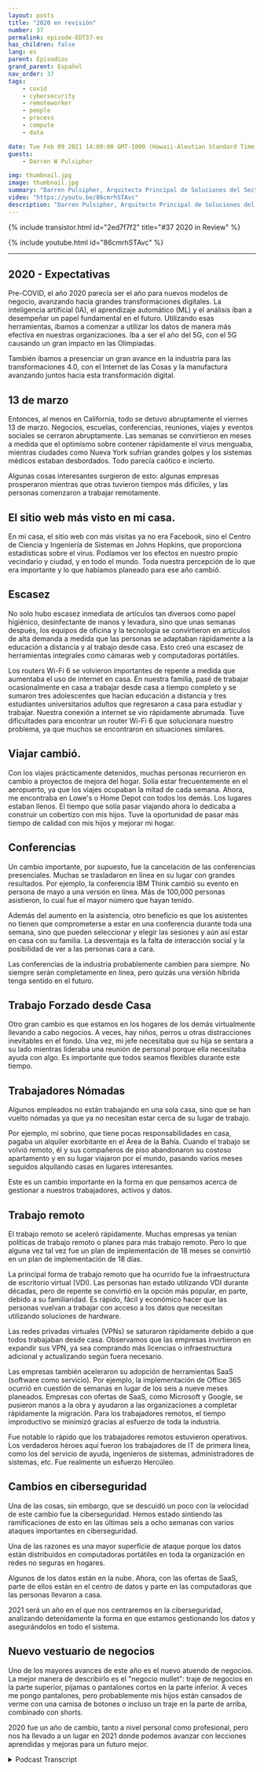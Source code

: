 ```yaml
---
layout: posts
title: "2020 en revisión"
number: 37
permalink: episode-EDT37-es
has_children: false
lang: es
parent: Episodios
grand_parent: Español
nav_order: 37
tags:
    - covid
    - cybersecurity
    - remoteworker
    - people
    - process
    - compute
    - data

date: Tue Feb 09 2021 14:00:00 GMT-1000 (Hawaii-Aleutian Standard Time)
guests:
    - Darren W Pulsipher

img: thumbnail.jpg
image: thumbnail.jpg
summary: "Darren Pulsipher, Arquitecto Principal de Soluciones del Sector Público en Intel, reflexiona sobre la interrupción, los cambios y los ajustes que la pandemia de COVID-19 trajo en 2020."
video: "https://youtu.be/86cmrhSTAvc"
description: "Darren Pulsipher, Arquitecto Principal de Soluciones del Sector Público en Intel, reflexiona sobre la interrupción, los cambios y los ajustes que la pandemia de COVID-19 trajo en 2020."
---
```


<div>
{% include transistor.html id="2ed7f7f2" title="#37 2020 in Review" %}

{% include youtube.html id="86cmrhSTAvc" %}
</div>

---

## 2020 - Expectativas

Pre-COVID, el año 2020 parecía ser el año para nuevos modelos de negocio, avanzando hacia grandes transformaciones digitales. La inteligencia artificial (IA), el aprendizaje automático (ML) y el análisis iban a desempeñar un papel fundamental en el futuro. Utilizando esas herramientas, íbamos a comenzar a utilizar los datos de manera más efectiva en nuestras organizaciones. Iba a ser el año del 5G, con el 5G causando un gran impacto en las Olimpiadas.

También íbamos a presenciar un gran avance en la industria para las transformaciones 4.0, con el Internet de las Cosas y la manufactura avanzando juntos hacia esta transformación digital.

## 13 de marzo

Entonces, al menos en California, todo se detuvo abruptamente el viernes 13 de marzo. Negocios, escuelas, conferencias, reuniones, viajes y eventos sociales se cerraron abruptamente. Las semanas se convirtieron en meses a medida que el optimismo sobre contener rápidamente el virus menguaba, mientras ciudades como Nueva York sufrían grandes golpes y los sistemas médicos estaban desbordados. Todo parecía caótico e incierto.

Algunas cosas interesantes surgieron de esto: algunas empresas prosperaron mientras que otras tuvieron tiempos más difíciles, y las personas comenzaron a trabajar remotamente.

## El sitio web más visto en mi casa.

En mi casa, el sitio web con más visitas ya no era Facebook, sino el Centro de Ciencia y Ingeniería de Sistemas en Johns Hopkins, que proporciona estadísticas sobre el virus. Podíamos ver los efectos en nuestro propio vecindario y ciudad, y en todo el mundo. Toda nuestra percepción de lo que era importante y lo que habíamos planeado para ese año cambió.

## Escasez

No solo hubo escasez inmediata de artículos tan diversos como papel higiénico, desinfectante de manos y levadura, sino que unas semanas después, los equipos de oficina y la tecnología se convirtieron en artículos de alta demanda a medida que las personas se adaptaban rápidamente a la educación a distancia y al trabajo desde casa. Esto creó una escasez de herramientas integrales como cámaras web y computadoras portátiles.

Los routers Wi-Fi 6 se volvieron importantes de repente a medida que aumentaba el uso de internet en casa. En nuestra familia, pasé de trabajar ocasionalmente en casa a trabajar desde casa a tiempo completo y se sumaron tres adolescentes que hacían educación a distancia y tres estudiantes universitarios adultos que regresaron a casa para estudiar y trabajar. Nuestra conexión a internet se vio rápidamente abrumada. Tuve dificultades para encontrar un router Wi-Fi 6 que solucionara nuestro problema, ya que muchos se encontraron en situaciones similares.

## Viajar cambió.

Con los viajes prácticamente detenidos, muchas personas recurrieron en cambio a proyectos de mejora del hogar. Solía estar frecuentemente en el aeropuerto, ya que los viajes ocupaban la mitad de cada semana. Ahora, me encontraba en Lowe's o Home Depot con todos los demás. Los lugares estaban llenos. El tiempo que solía pasar viajando ahora lo dedicaba a construir un cobertizo con mis hijos. Tuve la oportunidad de pasar más tiempo de calidad con mis hijos y mejorar mi hogar.

## Conferencias

Un cambio importante, por supuesto, fue la cancelación de las conferencias presenciales. Muchas se trasladaron en línea en su lugar con grandes resultados. Por ejemplo, la conferencia IBM Think cambió su evento en persona de mayo a una versión en línea. Más de 100,000 personas asistieron, lo cual fue el mayor número que hayan tenido.

Además del aumento en la asistencia, otro beneficio es que los asistentes no tienen que comprometerse a estar en una conferencia durante toda una semana, sino que pueden seleccionar y elegir las sesiones y aún así estar en casa con su familia. La desventaja es la falta de interacción social y la posibilidad de ver a las personas cara a cara.

Las conferencias de la industria probablemente cambien para siempre. No siempre serán completamente en línea, pero quizás una versión híbrida tenga sentido en el futuro.

## Trabajo Forzado desde Casa

Otro gran cambio es que estamos en los hogares de los demás virtualmente llevando a cabo negocios. A veces, hay niños, perros u otras distracciones inevitables en el fondo. Una vez, mi jefe necesitaba que su hija se sentara a su lado mientras lideraba una reunión de personal porque ella necesitaba ayuda con algo. Es importante que todos seamos flexibles durante este tiempo.

## Trabajadores Nómadas

Algunos empleados no están trabajando en una sola casa, sino que se han vuelto nómadas ya que ya no necesitan estar cerca de su lugar de trabajo.

Por ejemplo, mi sobrino, que tiene pocas responsabilidades en casa, pagaba un alquiler exorbitante en el Área de la Bahía. Cuando el trabajo se volvió remoto, él y sus compañeros de piso abandonaron su costoso apartamento y en su lugar viajaron por el mundo, pasando varios meses seguidos alquilando casas en lugares interesantes.

Este es un cambio importante en la forma en que pensamos acerca de gestionar a nuestros trabajadores, activos y datos.

## Trabajo remoto

El trabajo remoto se aceleró rápidamente. Muchas empresas ya tenían políticas de trabajo remoto o planes para más trabajo remoto. Pero lo que alguna vez tal vez fue un plan de implementación de 18 meses se convirtió en un plan de implementación de 18 días.

La principal forma de trabajo remoto que ha ocurrido fue la infraestructura de escritorio virtual (VDI). Las personas han estado utilizando VDI durante décadas, pero de repente se convirtió en la opción más popular, en parte, debido a su familiaridad. Es rápido, fácil y económico hacer que las personas vuelvan a trabajar con acceso a los datos que necesitan utilizando soluciones de hardware.

Las redes privadas virtuales (VPNs) se saturaron rápidamente debido a que todos trabajaban desde casa. Observamos que las empresas invirtieron en expandir sus VPN, ya sea comprando más licencias o infraestructura adicional y actualizando según fuera necesario.

Las empresas también aceleraron su adopción de herramientas SaaS (software como servicio). Por ejemplo, la implementación de Office 365 ocurrió en cuestión de semanas en lugar de los seis a nueve meses planeados. Empresas con ofertas de SaaS, como Microsoft y Google, se pusieron manos a la obra y ayudaron a las organizaciones a completar rápidamente la migración. Para los trabajadores remotos, el tiempo improductivo se minimizó gracias al esfuerzo de toda la industria.

Fue notable lo rápido que los trabajadores remotos estuvieron operativos. Los verdaderos héroes aquí fueron los trabajadores de IT de primera línea, como los del servicio de ayuda, ingenieros de sistemas, administradores de sistemas, etc. Fue realmente un esfuerzo Hercúleo.

## Cambios en ciberseguridad

Una de las cosas, sin embargo, que se descuidó un poco con la velocidad de este cambio fue la ciberseguridad. Hemos estado sintiendo las ramificaciones de esto en las últimas seis a ocho semanas con varios ataques importantes en ciberseguridad.

Una de las razones es una mayor superficie de ataque porque los datos están distribuidos en computadoras portátiles en toda la organización en redes no seguras en hogares.

Algunos de los datos están en la nube. Ahora, con las ofertas de SaaS, parte de ellos están en el centro de datos y parte en las computadoras que las personas llevaron a casa.

2021 será un año en el que nos centraremos en la ciberseguridad, analizando detenidamente la forma en que estamos gestionando los datos y asegurándolos en todo el sistema.

## Nuevo vestuario de negocios

Uno de los mayores avances de este año es el nuevo atuendo de negocios. La mejor manera de describirlo es el "negocio mullet": traje de negocios en la parte superior, pijamas o pantalones cortos en la parte inferior. A veces me pongo pantalones, pero probablemente mis hijos están cansados de verme con una camisa de botones o incluso un traje en la parte de arriba, combinado con shorts.

2020 fue un año de cambio, tanto a nivel personal como profesional, pero nos ha llevado a un lugar en 2021 donde podemos avanzar con lecciones aprendidas y mejoras para un futuro mejor.



<details>
<summary> Podcast Transcript </summary>

<p></p>

</details>
